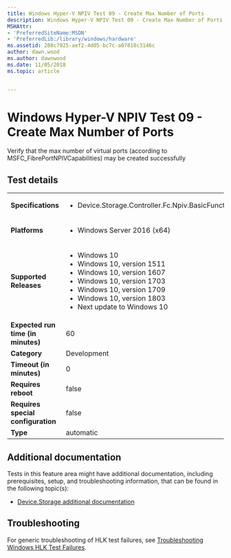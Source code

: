 ```yaml
---
title: Windows Hyper-V NPIV Test 09 - Create Max Number of Ports
description: Windows Hyper-V NPIV Test 09 - Create Max Number of Ports
MSHAttr:
- 'PreferredSiteName:MSDN'
- 'PreferredLib:/library/windows/hardware'
ms.assetid: 288c7925-aef2-4d05-bc7c-a07818c3146c
author: dawn.wood
ms.author: dawnwood
ms.date: 11/05/2018
ms.topic: article


---
```


# <span id="p_hlk_test.d49ec959-2e3a-4aff-aa4b-b180b3c5b106"></span>Windows Hyper-V NPIV Test 09 - Create Max Number of Ports


Verify that the max number of virtual ports (according to MSFC\_FibrePortNPIVCapabilities) may be created successfully

## Test details

|||
|---|---|
| **Specifications**  | <ul><li>Device.Storage.Controller.Fc.Npiv.BasicFunction</li></ul> |  
| **Platforms**   | <ul><li>Windows Server 2016 (x64)</li></ul> |
| **Supported Releases** | <ul><li>Windows 10</li><li>Windows 10, version 1511</li><li>Windows 10, version 1607</li><li>Windows 10, version 1703</li><li>Windows 10, version 1709</li><li>Windows 10, version 1803</li><li>Next update to Windows 10</li></ul> |
|**Expected run time (in minutes)**| 60 |
|**Category**| Development |
|**Timeout (in minutes)**| 0 |
|**Requires reboot**| false |
|**Requires special configuration**| false |
|**Type**| automatic |



## <span id="Additional_documentation"></span><span id="additional_documentation"></span><span id="ADDITIONAL_DOCUMENTATION"></span>Additional documentation


Tests in this feature area might have additional documentation, including prerequisites, setup, and troubleshooting information, that can be found in the following topic(s):

-   [Device.Storage additional documentation](device-storage-additional-documentation.md)

## <span id="Troubleshooting"></span><span id="troubleshooting"></span><span id="TROUBLESHOOTING"></span>Troubleshooting


For generic troubleshooting of HLK test failures, see [Troubleshooting Windows HLK Test Failures](../user/troubleshooting-windows-hlk-test-failures.md).











